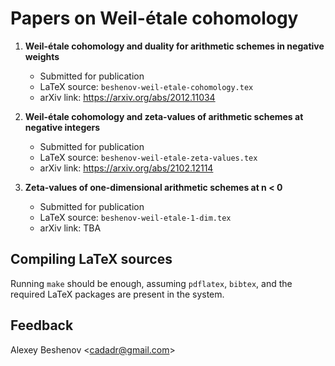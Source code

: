 # Papers on Weil-étale cohomology

1. **Weil-étale cohomology and duality for arithmetic schemes
   in negative weights**

     * Submitted for publication
     * LaTeX source: `beshenov-weil-etale-cohomology.tex`
     * arXiv link: https://arxiv.org/abs/2012.11034

2. **Weil-étale cohomology and zeta-values of arithmetic schemes
   at negative integers**

     * Submitted for publication
     * LaTeX source: `beshenov-weil-etale-zeta-values.tex`
     * arXiv link: https://arxiv.org/abs/2102.12114

3. **Zeta-values of one-dimensional arithmetic schemes at n < 0**

     * Submitted for publication
     * LaTeX source: `beshenov-weil-etale-1-dim.tex`
     * arXiv link: TBA


## Compiling LaTeX sources

Running `make` should be enough, assuming `pdflatex`, `bibtex`, and the required
LaTeX packages are present in the system.


## Feedback

Alexey Beshenov &lt;cadadr@gmail.com&gt;
